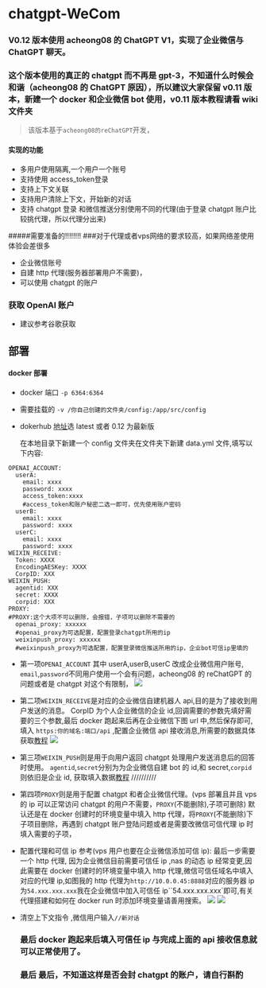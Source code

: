 # chatgpt-WeCom

### V0.12 版本使用 acheong08 的 ChatGPT V1，实现了企业微信与 ChatGPT 聊天。

### 这个版本使用的真正的 chatgpt 而不再是 gpt-3，不知道什么时候会和谐（acheong08 的 ChatGPT 原因），所以建议大家保留 v0.11 版本，新建一个 docker 和企业微信 bot 使用，v0.11 版本教程请看 wiki 文件夹

> 该版本基于`acheong08的reChatGPT`开发，

#### 实现的功能

- 多用户使用隔离,一个用户一个账号
- 支持使用 access_token登录
- 支持上下文关联
- 支持用户清除上下文，开始新的对话
- 支持 chatgpt 登录 和微信推送分别使用不同的代理(由于登录 chatgpt 账户比较挑代理，所以代理分出来)

#####需要准备的!!!!!!!!
###对于代理或者vps网络的要求较高，如果网络差使用体验会差很多
- 企业微信账号
- 自建 http 代理(服务器部署用户不需要)，
- 可以使用 chatgpt 的账户

### 获取 OpenAI 账户

- 建议参考谷歌获取

## 部署

#### docker 部署

- docker 端口 `-p 6364:6364`
- 需要挂载的 `-v /你自己创建的文件夹/config:/app/src/config`

- dokerhub [地址](https://hub.docker.com/r/yummys/chatgpt-wecom)选 latest 或者 0.12 为最新版

  在本地目录下新建一个 config 文件夹在文件夹下新建 data.yml 文件,填写以下内容:

```YML
OPENAI_ACCOUNT:
  userA:
    email: xxxx
    password: xxxx
    access_token:xxxx
    #access_token和账户秘密二选一即可，优先使用账户密码
  userB:
    email: xxxx
    password: xxxx
  userC:
    email: xxxx
    password: xxxx
WEIXIN_RECEIVE:
  Token: XXXX
  EncodingAESKey: XXXX
  CorpID: XXX
WEIXIN_PUSH:
  agentid: XXX
  secret: XXXX
  corpid: XXX
PROXY:
#PROXY:这个大项不可以删除，会报错，子项可以删除不需要的
  openai_proxy: xxxxxx
  #openai_proxy为可选配置，配置登录chatgpt所用的ip
  weixinpush_proxy: xxxxxx
  #weixinpush_proxy为可选配置，配置登录微信推送所用的ip，企业bot可信ip里填的
```

- 第一项`OPENAI_ACCOUNT` 其中 userA,userB,userC 改成企业微信用户账号, `email`,`password`不同用户使用一个会有问题，acheong08 的 reChatGPT 的问题或者是 chatgpt 对这个有限制，
  <a href="https://sm.ms/image/cVypGqJbvgnSmRO" target="_blank"><img src="https://s2.loli.net/2023/02/10/cVypGqJbvgnSmRO.png" ></a>
- 第二项`WEIXIN_RECEIVE`是对应的企业微信自建机器人 api,目的是为了接收到用户发送的消息。
  CorpID 为个人企业微信的企业 id,回调需要的参数先填好需要的三个参数,最后 docker 跑起来后再在企业微信下图 url 中,然后保存即可,填入 `https:你的域名:端口/api` ,配置企业微信 api 接收消息,所需要的数据具体获取[教程](https://blog.csdn.net/zhaofuqiangmycomm/article/details/121633551)
  <a href="https://sm.ms/image/MfTPKUzNHI3Lrjq" target="_blank"><img src="https://s2.loli.net/2023/02/10/MfTPKUzNHI3Lrjq.png" ></a>
- 第三项`WEIXIN_PUSH`则是用于向用户返回 chatgpt 处理用户发送消息后的回答时使用。
  `agentid`,`secret`分别为为企业微信自建 bot 的 id,和 secret,`corpid`则依旧是企业 id, 获取填入数据[教程](https://www.pushplus.plus/doc/extend/cp.html#%E5%85%B7%E4%BD%93%E6%AD%A5%E9%AA%A4%E5%A6%82%E4%B8%8B)
  //////////
- 第四项`PROXY`则是用于配置 chatgpt 和者企业微信代理。(vps 部署且并且 vps 的 ip 可以正常访问 chatgpt 的用户不需要，`PROXY`(不能删除),子项可删除)
  默认还是在 docker 创建时的环境变量中填入 http 代理，将`PROXY`(不能删除)下子项目删除，再遇到 chatgpt 账户登陆问题或者是需要改微信可信代理 ip 时填入需要的子项，
- 配置代理和可信 ip 参考(vps 用户也要在企业微信添加可信 ip):
  最后一步需要一个 http 代理, 因为企业微信目前需要可信任 ip ,nas 的动态 ip 经常变更,因此需要在 docker 创建时的环境变量中填入 http 代理,微信可信任域名中填入对应的代理 ip,如图我的 http 代理为`http://10.0.0.45:8888`对应的服务器 ip 为`54.xxx.xxx.xxx`我在企业微信中加入可信任 ip``54.xxx.xxx.xxx`即可,有关代理搭建和如何在 docker run 时添加环境变量请善用搜索。
  <a href="https://sm.ms/image/ehZ7JEHQA6c53xm" target="_blank"><img src="https://s2.loli.net/2023/02/10/ehZ7JEHQA6c53xm.png" ></a>
  <a href="https://sm.ms/image/cz7yPgkrJLl2I1q" target="_blank"><img src="https://s2.loli.net/2023/02/10/cz7yPgkrJLl2I1q.png" ></a>

- 清空上下文指令 ,微信用户输入`//新对话`

  ### 最后 docker 跑起来后填入可信任 ip 与完成上面的 api 接收信息就可以正常使用了。

  ### 最后 最后，不知道这样是否会封 chatgpt 的账户，请自行斟酌
